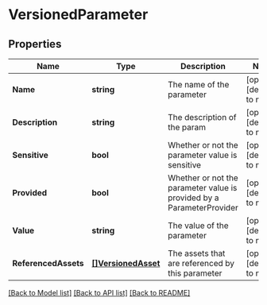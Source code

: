 # VersionedParameter

## Properties
Name | Type | Description | Notes
------------ | ------------- | ------------- | -------------
**Name** | **string** | The name of the parameter | [optional] [default to null]
**Description** | **string** | The description of the param | [optional] [default to null]
**Sensitive** | **bool** | Whether or not the parameter value is sensitive | [optional] [default to null]
**Provided** | **bool** | Whether or not the parameter value is provided by a ParameterProvider | [optional] [default to null]
**Value** | **string** | The value of the parameter | [optional] [default to null]
**ReferencedAssets** | [**[]VersionedAsset**](VersionedAsset.md) | The assets that are referenced by this parameter | [optional] [default to null]

[[Back to Model list]](../README.md#documentation-for-models) [[Back to API list]](../README.md#documentation-for-api-endpoints) [[Back to README]](../README.md)

